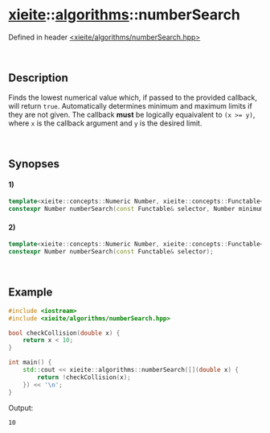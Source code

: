 # [xieite](../xieite.md)\:\:[algorithms](../algorithms.md)\:\:numberSearch
Defined in header [<xieite/algorithms/numberSearch.hpp>](../../include/xieite/algorithms/numberSearch.hpp)

&nbsp;

## Description
Finds the lowest numerical value which, if passed to the provided callback, will return `true`. Automatically determines minimum and maximum limits if they are not given. The callback **must** be logically equaivalent to `(x >= y)`, where `x` is the callback argument and `y` is the desired limit.

&nbsp;

## Synopses
#### 1)
```cpp
template<xieite::concepts::Numeric Number, xieite::concepts::Functable<bool(Number)> Functable>
constexpr Number numberSearch(const Functable& selector, Number minimum, Number maximum);
```
#### 2)
```cpp
template<xieite::concepts::Numeric Number, xieite::concepts::Functable<bool(Number)> Functable>
constexpr Number numberSearch(const Functable& selector);
```

&nbsp;

## Example
```cpp
#include <iostream>
#include <xieite/algorithms/numberSearch.hpp>

bool checkCollision(double x) {
    return x < 10;
}

int main() {
    std::cout << xieite::algorithms::numberSearch([](double x) {
        return !checkCollision(x);
    }) << '\n';
}
```
Output:
```
10
```
